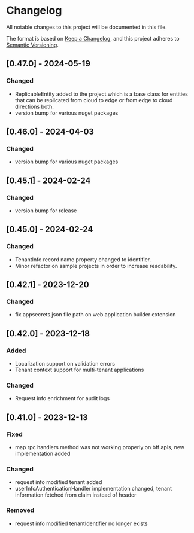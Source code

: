 # Changelog

All notable changes to this project will be documented in this file.

The format is based on [Keep a Changelog](https://keepachangelog.com/en/1.0.0/),
and this project adheres to [Semantic Versioning](https://semver.org/spec/v2.0.0.html).

## [0.47.0] - 2024-05-19

### Changed

- ReplicableEntity added to the project which is a base class for entities that can be replicated from cloud to edge or from edge to cloud directions both.
- version bump for various nuget packages


## [0.46.0] - 2024-04-03

### Changed

- version bump for various nuget packages


## [0.45.1] - 2024-02-24

### Changed

- version bump for release

## [0.45.0] - 2024-02-24

### Changed

- TenantInfo record name property changed to identifier.
- Minor refactor on sample projects in order to increase readability.

## [0.42.1] - 2023-12-20

### Changed

- fix appsecrets.json file path on web application builder extension

## [0.42.0] - 2023-12-18

### Added

- Localization support on validation errors
- Tenant context support for multi-tenant applications

### Changed

- Request info enrichment for audit logs

## [0.41.0] - 2023-12-13

### Fixed

- map rpc handlers method was not working properly on bff apis, new implementation added

### Changed

- request info modified tenant added
- userInfoAuthenticationHandler implementation changed, tenant information fetched from claim instead of header

### Removed

- request info modified tenantIdentifier no longer exists
